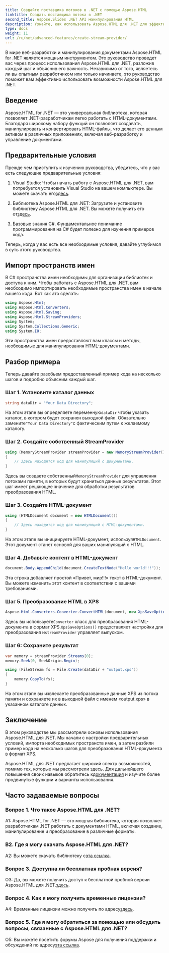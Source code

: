 ```yaml
---
title: Создайте поставщика потоков в .NET с помощью Aspose.HTML
linktitle: Создать поставщика потока в .NET
second_title: Aspose.Slides .NET API манипулирования HTML
description: Узнайте, как использовать Aspose.HTML для .NET для эффективного управления HTML-документами. Пошаговое руководство для разработчиков.
type: docs
weight: 11
url: /ru/net/advanced-features/create-stream-provider/
---
```

В мире веб-разработки и манипулирования документами Aspose.HTML for .NET является мощным инструментом. Это руководство проведет вас через процесс использования Aspose.HTML для .NET, разложив каждый шаг и объяснив его важность. Независимо от того, являетесь ли вы опытным разработчиком или только начинаете, это руководство поможет вам эффективно использовать возможности Aspose.HTML для .NET.

## Введение

Aspose.HTML for .NET — это универсальная библиотека, которая позволяет .NET-разработчикам легко работать с HTML-документами. Благодаря широкому набору функций он позволяет создавать, манипулировать и конвертировать HTML-файлы, что делает его ценным активом в различных приложениях, включая веб-разработку и управление документами.

## Предварительные условия

Прежде чем приступить к изучению руководства, убедитесь, что у вас есть следующие предварительные условия:

1.  Visual Studio: Чтобы начать работу с Aspose.HTML для .NET, вам потребуется установить Visual Studio на вашем компьютере. Вы можете скачать его[здесь](https://visualstudio.microsoft.com/).

2. Библиотека Aspose.HTML для .NET: Загрузите и установите библиотеку Aspose.HTML для .NET. Вы можете получить его от[здесь](https://releases.aspose.com/html/net/).

3. Базовые знания C#. Фундаментальное понимание программирования на C# будет полезно для изучения примеров кода.

Теперь, когда у вас есть все необходимые условия, давайте углубимся в суть этого руководства.

## Импорт пространств имен

В C# пространства имен необходимы для организации библиотек и доступа к ним. Чтобы работать с Aspose.HTML для .NET, вам необходимо импортировать необходимые пространства имен в начале вашего кода. Вот как это сделать:

```csharp
using Aspose.Html;
using Aspose.Html.Converters;
using Aspose.Html.Saving;
using Aspose.Html.StreamProviders;
using System;
using System.Collections.Generic;
using System.IO;
```

Эти пространства имен предоставляют вам классы и методы, необходимые для манипулирования HTML-документами.

## Разбор примера

Теперь давайте разобьем предоставленный пример кода на несколько шагов и подробно объясним каждый шаг.

### Шаг 1. Установите каталог данных

```csharp
string dataDir = "Your Data Directory";
```

 На этом этапе вы определяете переменную`dataDir` чтобы указать каталог, в котором будет сохранен выходной файл. Обязательно замените`"Your Data Directory"`с фактическим путем к желаемому каталогу.

### Шаг 2. Создайте собственный StreamProvider

```csharp
using (MemoryStreamProvider streamProvider = new MemoryStreamProvider())
{
    // Здесь находится код для манипуляций с документами.
}
```

 Здесь вы создаете собственный`MemoryStreamProvider` для управления потоками памяти, в которых будут храниться данные результатов. Этот шаг имеет решающее значение для обработки результатов преобразования HTML.

### Шаг 3. Создайте HTML-документ

```csharp
using (HTMLDocument document = new HTMLDocument())
{
    // Здесь находится код для манипуляций с HTML-документами.
}
```

 На этом этапе вы инициируете HTML-документ, используя`HTMLDocument`. Этот документ станет основой для ваших манипуляций с HTML.

### Шаг 4. Добавьте контент в HTML-документ

```csharp
document.Body.AppendChild(document.CreateTextNode("Hello world!!!"));
```

Эта строка добавляет простой «Привет, мир!!!» текст в HTML-документ. Вы можете изменить этот контент в соответствии с вашими требованиями.

### Шаг 5. Преобразование HTML в XPS

```csharp
Aspose.Html.Converters.Converter.ConvertHTML(document, new XpsSaveOptions(), streamProvider);
```

 Здесь вы используете`Converter` класс для преобразования HTML-документа в формат XPS.`XpsSaveOptions()` предоставляет настройки для преобразования и`streamProvider` управляет выпуском.

### Шаг 6: Сохраните результат

```csharp
var memory = streamProvider.Streams[0];
memory.Seek(0, SeekOrigin.Begin);

using (FileStream fs = File.Create(dataDir + "output.xps"))
{
    memory.CopyTo(fs);
}
```

На этом этапе вы извлекаете преобразованные данные XPS из потока памяти и сохраняете их в выходной файл с именем «output.xps» в указанном каталоге данных.

## Заключение

В этом руководстве мы рассмотрели основы использования Aspose.HTML для .NET. Мы начали с настройки предварительных условий, импорта необходимых пространств имен, а затем разбили пример кода на несколько шагов для преобразования HTML-документа в формат XPS.

 Aspose.HTML для .NET предлагает широкий спектр возможностей, помимо тех, которые мы рассмотрели здесь. Для дальнейшего повышения своих навыков обратитесь к[документация](https://reference.aspose.com/html/net/) и изучите более продвинутые функции и варианты использования.

## Часто задаваемые вопросы

### Вопрос 1. Что такое Aspose.HTML для .NET?

A1: Aspose.HTML for .NET — это мощная библиотека, которая позволяет разработчикам .NET работать с документами HTML, включая создание, манипулирование и преобразование в различные форматы.

### В2. Где я могу скачать Aspose.HTML для .NET?

 A2: Вы можете скачать библиотеку с[эта ссылка](https://releases.aspose.com/html/net/).

### Вопрос 3. Доступна ли бесплатная пробная версия?

 О3: Да, вы можете получить доступ к бесплатной пробной версии Aspose.HTML для .NET.[здесь](https://releases.aspose.com/).

### Вопрос 4. Как я могу получить временные лицензии?

 A4: Временные лицензии можно получить по адресу[здесь](https://purchase.aspose.com/temporary-license/).

### Вопрос 5. Где я могу обратиться за помощью или обсудить вопросы, связанные с Aspose.HTML для .NET?

 О5: Вы можете посетить форумы Aspose для получения поддержки и обсуждений по адресу[эта ссылка](https://forum.aspose.com/).